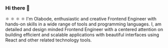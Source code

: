 ### Hi there 👋

<!--
**olabodeeto/olabodeeto** is a ✨ _special_ ✨ repository because its `README.md` (this file) appears on your GitHub profile.

Here are some ideas to get you started:

- 🔭 I’m currently working on ...
- 🌱 I’m currently learning ...
- 👯 I’m looking to collaborate on ...
- 🤔 I’m looking for help with ...
- 💬 Ask me about ...
- 📫 How to reach me: ...
- 😄 Pronouns: ...
- ⚡ Fun fact: ...
-->
:atom_symbol: :atom_symbol: :atom_symbol: :atom_symbol:
I'm Olabode, enthusiastic and creative Frontend Engineer with hands-on skills in a wide range of tools and programming languages.
I, am detailed and design minded Frontend Engineer with a centered attention on building efficient and scalable applications with beautiful interfaces using React and other related technology tools.


